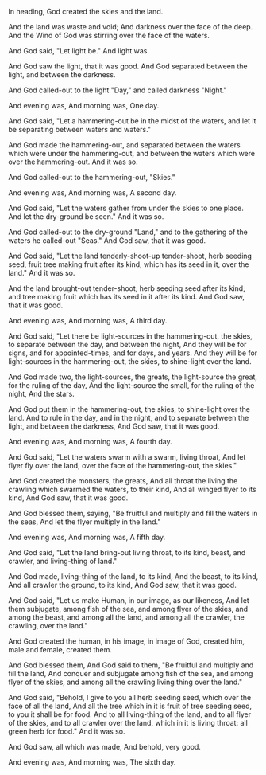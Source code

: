 In heading, God created the skies and the land.

And the land was waste and void; 
And darkness over the face of the deep.
And the Wind of God was stirring over the face of the waters.

And God said, "Let light be."
And light was.

And God saw the light, that it was good. 
And God separated between the light, and between the darkness.

And God called-out to the light "Day,"
and called darkness "Night."

And evening was, 
And morning was, 
One day.

And God said, "Let a hammering-out be in the midst of the waters,
and let it be separating between waters and waters."

And God made the hammering-out, 
and separated between the waters which were under the hammering-out, and between the waters which were over the hammering-out. 
And it was so.

And God called-out to the hammering-out, "Skies."

And evening was, 
And morning was, 
A second day.

And God said, "Let the waters gather from under the skies to one place. And let the dry-ground be seen."
And it was so.

And God called-out to the dry-ground "Land,"
and to the gathering of the waters he called-out "Seas."
And God saw, that it was good.

And God said, "Let the land tenderly-shoot-up tender-shoot, herb seeding seed, fruit tree making fruit after its kind, which has its seed in it, over the land." 
And it was so.

And the land brought-out tender-shoot, herb seeding seed after its kind, and tree making fruit which has its seed in it after its kind. 
And God saw, that it was good.

And evening was, 
And morning was, 
A third day.

And God said, "Let there be light-sources in the hammering-out, the skies, to separate between the day, and between the night, 
And they will be for signs, and for appointed-times, and for days, and years.
And they will be for light-sources in the hammering-out, the skies, to shine-light over the land.

And God made two, the light-sources, the greats, 
the light-source the great, for the ruling of the day, 
And the light-source the small, for the ruling of the night, 
And the stars.

And God put them in the hammering-out, the skies, to shine-light over the land.
And to rule in the day, and in the night, 
and to separate between the light, and between the darkness, 
And God saw, that it was good.

And evening was, 
And morning was, 
A fourth day.

And God said, "Let the waters swarm with a swarm, living throat, 
And let flyer fly over the land, over the face of the hammering-out, the skies."

And God created the monsters, the greats, 
And all throat the living the crawling which swarmed the waters, to their kind, 
And all winged flyer to its kind, 
And God saw, that it was good.

And God blessed them, saying, "Be fruitful and multiply and fill the waters in the seas, 
And let the flyer multiply in the land."

And evening was, 
And morning was, 
A fifth day.

And God said, "Let the land bring-out living throat, to its kind, beast, and crawler, and living-thing of land."

And God made, living-thing of the land, to its kind, 
And the beast, to its kind, 
And all crawler the ground, to its kind, 
And God saw, that it was good.

And God said, "Let us make Human, in our image, as our likeness, 
And let them subjugate, among fish of the sea, and among flyer of the skies, and among the beast, and among all the land, and among all the crawler, the crawling, over the land."

And God created the human, in his image,
in image of God, created him, 
male and female, created them.

And God blessed them, 
And God said to them, "Be fruitful and multiply and fill the land, 
And conquer and subjugate among fish of the sea, and among flyer of the skies, and among all the crawling living thing over the land."

And God said, "Behold, I give to you all herb seeding seed, which over the face of all the land, 
And all the tree which in it is fruit of tree seeding seed, to you it shall be for food.
And to all living-thing of the land, and to all flyer of the skies, and to all crawler over the land, which in it is living throat: all green herb for food." 
And it was so.

And God saw, all which was made, 
And behold, very good.

And evening was, 
And morning was, 
The sixth day.

